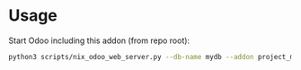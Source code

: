 # Usage

Start Odoo including this addon (from repo root):

```bash
python3 scripts/nix_odoo_web_server.py --db-name mydb --addon project_mrp
```
